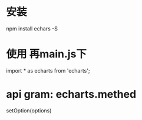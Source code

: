# 安装
npm install echars -S

# 使用 再main.js下
import * as echarts from 'echarts';

# api gram: echarts.methed 
<!-- gram: grammar -->
setOption(options)
<!-- 生成一个简单的柱状图 options属性: title, tooltip, legend, xAxis, series; 子属性 title: text, lengend: data, series: name, type, data  -->
